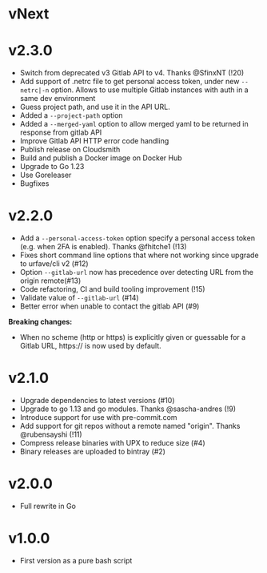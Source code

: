 # vNext

# v2.3.0

- Switch from deprecated v3 Gitlab API to v4. Thanks @SfinxNT (!20)
- Add support of .netrc file to get personal access token, under new `--netrc|-n` option. Allows to use multiple Gitlab instances with auth in a same dev environment
- Guess project path, and use it in the API URL.
- Added a `--project-path` option
- Added a `--merged-yaml` option to allow merged yaml to be returned in response from gitlab API
- Improve Gitlab API HTTP error code handling
- Publish release on Cloudsmith
- Build and publish a Docker image on Docker Hub
- Upgrade to Go 1.23
- Use Goreleaser
- Bugfixes

# v2.2.0

- Add a `--personal-access-token` option specify a personal access token (e.g. when 2FA is enabled). Thanks @fhitche1 (!13)
- Fixes short command line options that where not working since upgrade to urfave/cli v2 (#12)
- Option `--gitlab-url` now has precedence over detecting URL from the origin remote(#13)
- Code refactoring, CI and build tooling improvement (!15)
- Validate value of `--gitlab-url` (#14)
- Better error when unable to contact the gitlab API (#9)

**Breaking changes:**

- When no scheme (http or https) is explicitly given or guessable for a Gitlab URL, https:// is now used by default.

# v2.1.0

- Upgrade dependencies to latest versions (#10)
- Upgrade to go 1.13 and go modules. Thanks @sascha-andres (!9)
- Introduce support for use with pre-commit.com
- Add support for git repos without a remote named "origin". Thanks @rubensayshi (!11)
- Compress release binaries with UPX to reduce size (#4)
- Binary releases are uploaded to bintray (#2)

# v2.0.0

- Full rewrite in Go

# v1.0.0

- First version as a pure bash script
